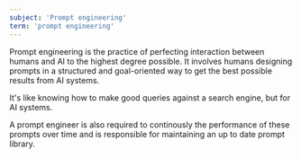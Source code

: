 ```yaml
---
subject: 'Prompt engineering'
term: 'prompt engineering'
---
```


Prompt engineering is the practice of perfecting interaction between humans and AI to the highest degree possible. It involves humans designing prompts in a structured and goal-oriented way to get the best possible results from AI systems.

It's like knowing how to make good queries against a search engine, but for AI systems.

A prompt engineer is also required to continously the performance of these prompts over time and is responsible for maintaining an up to date prompt library.